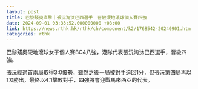 ```yaml
---
layout: post
title: 巴黎殘奧直擊｜張沅淘汰巴西選手　晉級硬地滾球個人賽四強
date: 2024-09-01 03:33:52.000000000 +08:00
link: https://news.rthk.hk/rthk/ch/component/k2/1768542-20240901.htm
categories: rthk
---
```


巴黎殘奧硬地滾球女子個人賽BC4八強，港隊代表張沅淘汰巴西選手，晉級四強。

張沅經過首兩局取得3:0優勢，雖然之後一局被對手追回1分，但張沅第四局再以1:0勝出，最終以4:1擊敗對手，四強將會迎戰馬來西亞的代表。
